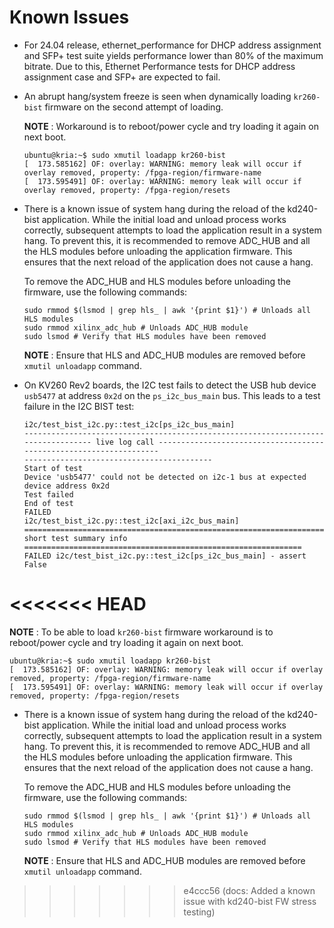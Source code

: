  # Known Issues

* For 24.04 release, ethernet_performance for DHCP address assignment and SFP+ test suite yields performance lower than
80% of the maximum bitrate. Due to this, Ethernet Performance tests for DHCP address assignment case and SFP+ are expected
to fail.

* An abrupt hang/system freeze is seen when dynamically loading `kr260-bist` firmware on the second attempt of loading.

  **NOTE** : Workaround is to reboot/power cycle and try loading it again on next boot.

  ```
  ubuntu@kria:~$ sudo xmutil loadapp kr260-bist
  [  173.585162] OF: overlay: WARNING: memory leak will occur if overlay removed, property: /fpga-region/firmware-name
  [  173.595491] OF: overlay: WARNING: memory leak will occur if overlay removed, property: /fpga-region/resets
  ```

* There is a known issue of system hang during the reload of the kd240-bist application. While the initial load and unload
process works correctly, subsequent attempts to load the application result in a system hang. To prevent this, it is
recommended to remove ADC_HUB and all the HLS modules before unloading the application firmware. This ensures that the next
reload of the application does not cause a hang.

  To remove the ADC_HUB and HLS modules before unloading the firmware, use the following commands:

  ```
  sudo rmmod $(lsmod | grep hls_ | awk '{print $1}') # Unloads all HLS modules
  sudo rmmod xilinx_adc_hub # Unloads ADC_HUB module
  sudo lsmod # Verify that HLS modules have been removed
  ```
  **NOTE** : Ensure that HLS and ADC_HUB modules are removed before `xmutil unloadapp` command.


* On KV260 Rev2 boards, the I2C test fails to detect the USB hub device `usb5477` at address `0x2d` on the `ps_i2c_bus_main` bus. This leads to a test failure in the I2C BIST test:

  ```
  i2c/test_bist_i2c.py::test_i2c[ps_i2c_bus_main]
  ---------------------------------------------------------------------------------- live log call -------------------------------------------------------------------
  ------------------------------------------
  Start of test
  Device 'usb5477' could not be detected on i2c-1 bus at expected device address 0x2d
  Test failed
  End of test
  FAILED
  i2c/test_bist_i2c.py::test_i2c[axi_i2c_bus_main]
  ============================================================================= short test summary info ==============================================================
  FAILED i2c/test_bist_i2c.py::test_i2c[ps_i2c_bus_main] - assert False
  ```

<<<<<<< HEAD
=======
**NOTE** : To be able to load `kr260-bist` firmware workaround is to reboot/power cycle and try loading it again on next
boot.
```
ubuntu@kria:~$ sudo xmutil loadapp kr260-bist
[  173.585162] OF: overlay: WARNING: memory leak will occur if overlay removed, property: /fpga-region/firmware-name
[  173.595491] OF: overlay: WARNING: memory leak will occur if overlay removed, property: /fpga-region/resets
```

* There is a known issue of system hang during the reload of the kd240-bist application. While the initial load and unload
process works correctly, subsequent attempts to load the application result in a system hang. To prevent this, it is
recommended to remove ADC_HUB and all the HLS modules before unloading the application firmware. This ensures that the next
reload of the application does not cause a hang.

  To remove the ADC_HUB and HLS modules before unloading the firmware, use the following commands:

  ```
  sudo rmmod $(lsmod | grep hls_ | awk '{print $1}') # Unloads all HLS modules
  sudo rmmod xilinx_adc_hub # Unloads ADC_HUB module
  sudo lsmod # Verify that HLS modules have been removed
  ```
  **NOTE** : Ensure that HLS and ADC_HUB modules are removed before `xmutil unloadapp` command.
>>>>>>> e4ccc56 (docs: Added a known issue with kd240-bist FW stress testing)
